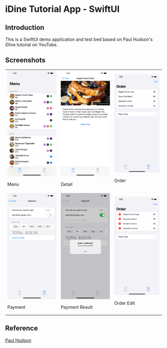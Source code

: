 # iDine Tutorial App - SwiftUI

## Introduction

This is a SwiftUI demo application and test bed based on Paul Hudson's iDine tutorial on YouTube.

## Screenshots

<table>
<tr>
<td>
<img src="/screenshots/menu.png" width="300"/>

Menu
</td>
<td>
<img src="/screenshots/detail.png" width="300"/>

Detail
</td>
<td>
<img src="/screenshots/order.png" width="300"/>

Order
</td>
</tr>

<tr>
<td>
<img src="/screenshots/payment.png" width="300"/>

Payment
</td>
<td>
<img src="/screenshots/payment_result.png" width="300"/>

Payment Result
</td>
<td>
<img src="/screenshots/order_edit.png" width="300"/>

Order Edit
</td>
</tr>
</table>


## Reference
<a href="https://www.youtube.com/c/PaulHudson" target="_blank">Paul Hudson</a>
